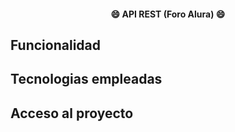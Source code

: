 <h4 align="center">
😄 API REST (Foro Alura) 😄
</h4>

## Funcionalidad

## Tecnologias empleadas

## Acceso al proyecto
